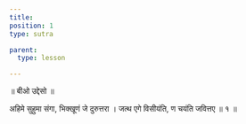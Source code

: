 ```yaml
---
title: 
position: 1
type: sutra

parent:
  type: lesson

---
```


॥ बीओ उद्देसो ॥

अहिमे सुहुमा संगा, भिक्खूणं जे दुरुत्तरा । 
जत्थ एगे विसीयंति, ण चयंति जवित्तए ॥ १ ॥